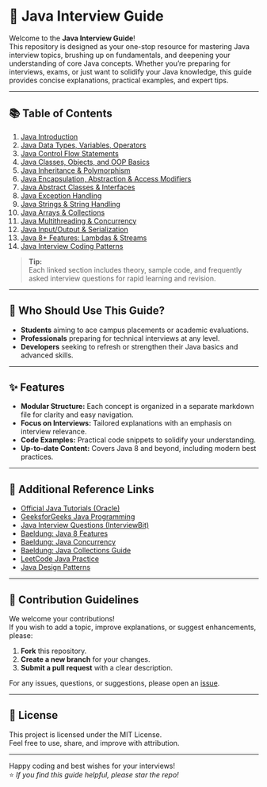 # 🚀 Java Interview Guide

Welcome to the **Java Interview Guide**!  
This repository is designed as your one-stop resource for mastering Java interview topics, brushing up on fundamentals, and deepening your understanding of core Java concepts. Whether you’re preparing for interviews, exams, or just want to solidify your Java knowledge, this guide provides concise explanations, practical examples, and expert tips.

---

## 📚 Table of Contents

1. [Java Introduction](01_Java_Introduction.md)
2. [Java Data Types, Variables, Operators](02_Java_Data_Types_Variables_Operators.md)
3. [Java Control Flow Statements](03_Java_Control_Flow_Statements.md)
4. [Java Classes, Objects, and OOP Basics](04_Java_Classes_Objects_OOP_Basics.md)
5. [Java Inheritance & Polymorphism](05_Java_Inheritance_Polymorphism.md)
6. [Java Encapsulation, Abstraction & Access Modifiers](06_Java_Encapsulation_Abstraction_Access_Modifiers.md)
7. [Java Abstract Classes & Interfaces](07_Java_Abstract_Classes_Interfaces.md)
8. [Java Exception Handling](08._Java_Exception_Handling.md)
9. [Java Strings & String Handling](09_%20Strings_String_Handling.md)
10. [Java Arrays & Collections](10_Java_Arrays_Collections.md)
11. [Java Multithreading & Concurrency](11_Java_Multithreading_Concurrency.md)
12. [Java Input/Output & Serialization](12_Java_Input_Output_File_Serialization.md)
13. [Java 8+ Features: Lambdas & Streams](13_Java8plus_Features_Lambdas_Streams.md)
14. [Java Interview Coding Patterns](14_Java_Interview_Coding_Patterns.md)

> **Tip:**  
> Each linked section includes theory, sample code, and frequently asked interview questions for rapid learning and revision.

---

## 🎯 Who Should Use This Guide?

- **Students** aiming to ace campus placements or academic evaluations.
- **Professionals** preparing for technical interviews at any level.
- **Developers** seeking to refresh or strengthen their Java basics and advanced skills.

---

## ✨ Features

- **Modular Structure:** Each concept is organized in a separate markdown file for clarity and easy navigation.
- **Focus on Interviews:** Tailored explanations with an emphasis on interview relevance.
- **Code Examples:** Practical code snippets to solidify your understanding.
- **Up-to-date Content:** Covers Java 8 and beyond, including modern best practices.

---

## 🌟 Additional Reference Links

- [Official Java Tutorials (Oracle)](https://docs.oracle.com/javase/tutorial/)
- [GeeksforGeeks Java Programming](https://www.geeksforgeeks.org/java/)
- [Java Interview Questions (InterviewBit)](https://www.interviewbit.com/java-interview-questions/)
- [Baeldung: Java 8 Features](https://www.baeldung.com/java-8-new-features)
- [Baeldung: Java Concurrency](https://www.baeldung.com/java-concurrency)
- [Baeldung: Java Collections Guide](https://www.baeldung.com/java-collections)
- [LeetCode Java Practice](https://leetcode.com/problemset/all/?tag=java)
- [Java Design Patterns](https://refactoring.guru/design-patterns/java)

---

## 🤝 Contribution Guidelines

We welcome your contributions!  
If you wish to add a topic, improve explanations, or suggest enhancements, please:

1. **Fork** this repository.
2. **Create a new branch** for your changes.
3. **Submit a pull request** with a clear description.

For any issues, questions, or suggestions, please open an [issue](https://github.com/sinha-19/Java-Interview-Guide/issues).

---

## 📄 License

This project is licensed under the MIT License.  
Feel free to use, share, and improve with attribution.

---

Happy coding and best wishes for your interviews!  
⭐ _If you find this guide helpful, please star the repo!_
